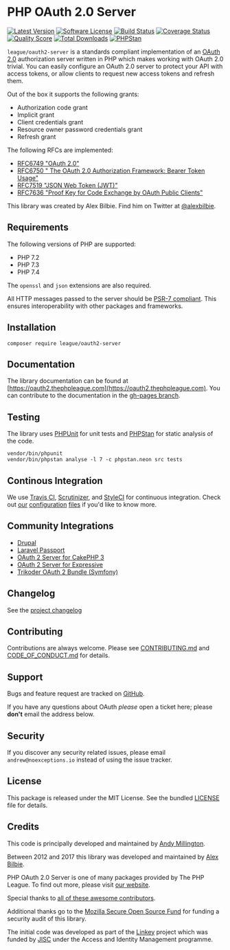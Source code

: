 # PHP OAuth 2.0 Server

[![Latest Version](http://img.shields.io/packagist/v/league/oauth2-server.svg?style=flat-square)](https://github.com/thephpleague/oauth2-server/releases)
[![Software License](https://img.shields.io/badge/license-MIT-brightgreen.svg?style=flat-square)](LICENSE.md)
[![Build Status](https://img.shields.io/travis/thephpleague/oauth2-server/master.svg?style=flat-square)](https://travis-ci.org/thephpleague/oauth2-server)
[![Coverage Status](https://img.shields.io/scrutinizer/coverage/g/thephpleague/oauth2-server.svg?style=flat-square)](https://scrutinizer-ci.com/g/thephpleague/oauth2-server/code-structure)
[![Quality Score](https://img.shields.io/scrutinizer/g/thephpleague/oauth2-server.svg?style=flat-square)](https://scrutinizer-ci.com/g/thephpleague/oauth2-server)
[![Total Downloads](https://img.shields.io/packagist/dt/league/oauth2-server.svg?style=flat-square)](https://packagist.org/packages/league/oauth2-server)
[![PHPStan](https://img.shields.io/badge/PHPStan-enabled-brightgreen.svg?style=flat-square)](https://github.com/phpstan/phpstan)

`league/oauth2-server` is a standards compliant implementation of an [OAuth 2.0](https://tools.ietf.org/html/rfc6749) authorization server written in PHP which makes working with OAuth 2.0 trivial. You can easily configure an OAuth 2.0 server to protect your API with access tokens, or allow clients to request new access tokens and refresh them.

Out of the box it supports the following grants:

* Authorization code grant
* Implicit grant
* Client credentials grant
* Resource owner password credentials grant
* Refresh grant

The following RFCs are implemented:

* [RFC6749 "OAuth 2.0"](https://tools.ietf.org/html/rfc6749)
* [RFC6750 " The OAuth 2.0 Authorization Framework: Bearer Token Usage"](https://tools.ietf.org/html/rfc6750)
* [RFC7519 "JSON Web Token (JWT)"](https://tools.ietf.org/html/rfc7519)
* [RFC7636 "Proof Key for Code Exchange by OAuth Public Clients"](https://tools.ietf.org/html/rfc7636)

This library was created by Alex Bilbie. Find him on Twitter at [@alexbilbie](https://twitter.com/alexbilbie).

## Requirements

The following versions of PHP are supported:

* PHP 7.2
* PHP 7.3
* PHP 7.4

The `openssl` and `json` extensions are also required.

All HTTP messages passed to the server should be [PSR-7 compliant](https://www.php-fig.org/psr/psr-7/). This ensures interoperability with other packages and frameworks.

## Installation

```
composer require league/oauth2-server
```

## Documentation

The library documentation can be found at [https://oauth2.thephpleague.com](https://oauth2.thephpleague.com).
You can contribute to the documentation in the [gh-pages branch](https://github.com/thephpleague/oauth2-server/tree/gh-pages/).

## Testing

The library uses [PHPUnit](https://phpunit.de/) for unit tests and [PHPStan](https://github.com/phpstan/phpstan) for static analysis of the code.

```
vendor/bin/phpunit
vendor/bin/phpstan analyse -l 7 -c phpstan.neon src tests
```

## Continous Integration

We use [Travis CI](https://travis-ci.org/), [Scrutinizer](https://scrutinizer-ci.com/), and [StyleCI](https://styleci.io/) for continuous integration. Check out [our](https://github.com/thephpleague/oauth2-server/blob/master/.travis.yml) [configuration](https://github.com/thephpleague/oauth2-server/blob/master/.scrutinizer.yml) [files](https://github.com/thephpleague/oauth2-server/blob/master/.styleci.yml) if you'd like to know more.

## Community Integrations

* [Drupal](https://www.drupal.org/project/simple_oauth)
* [Laravel Passport](https://github.com/laravel/passport)
* [OAuth 2 Server for CakePHP 3](https://github.com/uafrica/oauth-server)
* [OAuth 2 Server for Expressive](https://github.com/zendframework/zend-expressive-authentication-oauth2)
* [Trikoder OAuth 2 Bundle (Symfony)](https://github.com/trikoder/oauth2-bundle)

## Changelog

See the [project changelog](https://github.com/thephpleague/oauth2-server/blob/master/CHANGELOG.md)

## Contributing

Contributions are always welcome. Please see [CONTRIBUTING.md](https://github.com/thephpleague/oauth2-server/blob/master/CONTRIBUTING.md) and [CODE_OF_CONDUCT.md](https://github.com/thephpleague/oauth2-server/blob/master/CODE_OF_CONDUCT.md) for details.

## Support

Bugs and feature request are tracked on [GitHub](https://github.com/thephpleague/oauth2-server/issues).

If you have any questions about OAuth _please_ open a ticket here; please **don't** email the address below.

## Security

If you discover any security related issues, please email `andrew@noexceptions.io` instead of using the issue tracker.

## License

This package is released under the MIT License. See the bundled [LICENSE](https://github.com/thephpleague/oauth2-server/blob/master/LICENSE) file for details.

## Credits

This code is principally developed and maintained by [Andy Millington](https://twitter.com/Sephster).

Between 2012 and 2017 this library was developed and maintained by [Alex Bilbie](https://alexbilbie.com/).

PHP OAuth 2.0 Server is one of many packages provided by The PHP League. To find out more, please visit [our website](https://thephpleague.com).

Special thanks to [all of these awesome contributors](https://github.com/thephpleague/oauth2-server/contributors).

Additional thanks go to the [Mozilla Secure Open Source Fund](https://wiki.mozilla.org/MOSS/Secure_Open_Source) for funding a security audit of this library.

The initial code was developed as part of the [Linkey](http://linkey.blogs.lincoln.ac.uk) project which was funded by [JISC](http://jisc.ac.uk) under the Access and Identity Management programme.
